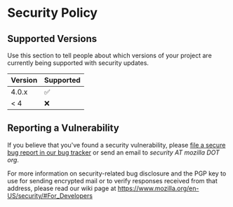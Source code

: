 # Security Policy

## Supported Versions

Use this section to tell people about which versions of your project are
currently being supported with security updates.

| Version | Supported          |
| ------- | ------------------ |
| 4.0.x   | :white_check_mark: |
| < 4     | :x:                |

## Reporting a Vulnerability

If you believe that you've found a security vulnerability, please [file a secure
bug report in our bug tracker](https://bugzilla.mozilla.org/enter_bug.cgi?assigned_to=nobody%40mozilla.org&product=Webtools&component=Bleach-security&groups=webtools-security) or send an email to *security AT mozilla DOT org*.

For more information on security-related bug disclosure and the PGP key to use
for sending encrypted mail or to verify responses received from that address,
please read our wiki page at https://www.mozilla.org/en-US/security/#For_Developers
